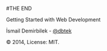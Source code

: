 #THE END

Getting Started with Web Development

İsmail Demirbilek - [@dbtek](http://twitter.com/dbtek)

© 2014, License: MIT.